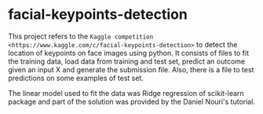 # facial-keypoints-detection

This project refers to the `Kaggle competition <https://www.kaggle.com/c/facial-keypoints-detection>` to detect the location of keypoints on face images using python. It consists of files to fit the training data, load data from training and test set, predict an outcome given an input X and generate the submission file. Also, there is a file to test predictions on some examples of test set.

The linear model used to fit the data was Ridge regression of scikit-learn package and part of the solution was provided by the Daniel Nouri's tutorial.
